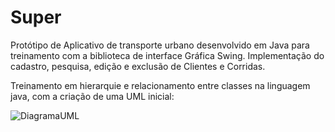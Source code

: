 # Super
Protótipo de Aplicativo de transporte urbano desenvolvido em Java para treinamento com a biblioteca de interface Gráfica Swing. Implementação do cadastro, pesquisa, edição e exclusão de Clientes e Corridas.

Treinamento em hierarquie e relacionamento entre classes na linguagem java, com a criação de uma UML inicial:


![DiagramaUML](https://github.com/joaogui745/Super/assets/76461118/3d2b9e64-67ac-48e7-af5e-6af29d14c488)
